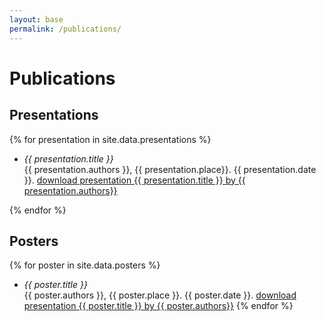 ```yaml
---
layout: base
permalink: /publications/
---
```

# Publications

## Presentations
{% for presentation in site.data.presentations %}
- _{{ presentation.title }}_<br/>
  {{ presentation.authors }}, {{ presentation.place}}. {{ presentation.date }}. <a href="{{ presentation.link | relative_url }}">download<span class="sr-only"> presentation {{ presentation.title }} by {{ presentation.authors}}</span></a>

{% endfor %}

## Posters 
{% for poster in site.data.posters %}
- _{{ poster.title }}_<br/>
  {{ poster.authors }}, {{ poster.place }}. {{ poster.date }}. <a href="{{ poster.link | relative_url }}">download<span class="sr-only"> presentation {{ poster.title }} by {{ poster.authors}}</span></a>
{% endfor %}
